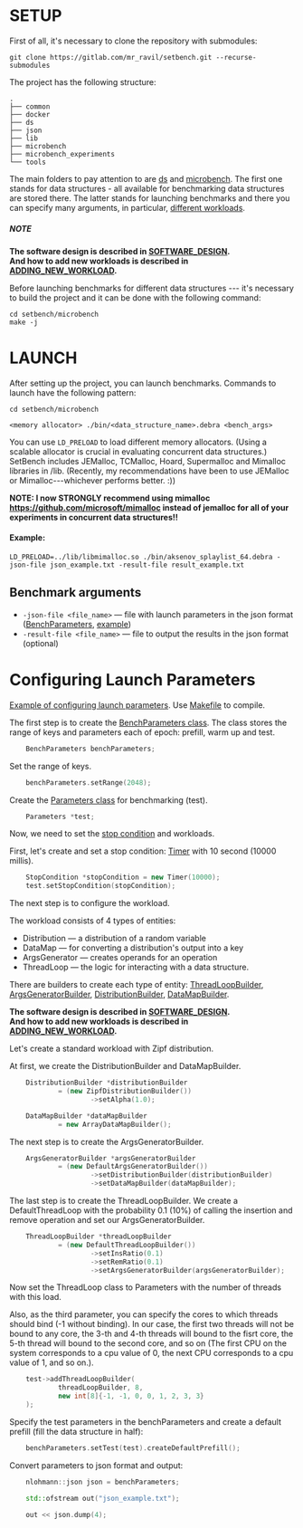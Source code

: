 # SETUP

First of all, it's necessary to clone the repository with submodules:

```shell
git clone https://gitlab.com/mr_ravil/setbench.git --recurse-submodules
```

The project has the following structure:
```shell
.
├── common
├── docker
├── ds
├── json
├── lib
├── microbench
├── microbench_experiments
└── tools
```

The main folders to pay attention to are [ds](./ds) and [microbench](./microbench/). 
The first one stands for data structures - all available for benchmarking data structures are stored there. 
The latter stands for launching benchmarks and there you can specify many arguments, 
in particular, [different workloads](./WORKLOADS.md).  

##### NOTE 
**The software design is described in [SOFTWARE_DESIGN](./SOFTWARE_DESIGN.md).**  
**And how to add new workloads is described in [ADDING_NEW_WORKLOAD](./ADDING_NEW_WORKLOAD.md).**



Before launching benchmarks for different data structures --- 
it's necessary to build the project and it can be done with the following command:

```shell
cd setbench/microbench
make -j
```


# LAUNCH

After setting up the project, you can launch benchmarks. Commands to launch have the following pattern:

```shell
cd setbench/microbench

<memory allocator> ./bin/<data_structure_name>.debra <bench_args>
```

[//]: # (FROM SETBENCH WIKI: )
You can use `LD_PRELOAD` to load different memory allocators.
(Using a scalable allocator is crucial in evaluating concurrent data structures.)
SetBench includes JEMalloc, TCMalloc, Hoard, Supermalloc and Mimalloc libraries in /lib.
(Recently, my recommendations have been to use JEMalloc or Mimalloc---whichever performs better. :))

[//]: # (For instance, you can plug JEMalloc into the above example, instead of the default allocator, by running:)

**NOTE: I now STRONGLY recommend using mimalloc https://github.com/microsoft/mimalloc 
instead of jemalloc for all of your experiments in concurrent data structures!!**

#### Example:
```shell
LD_PRELOAD=../lib/libmimalloc.so ./bin/aksenov_splaylist_64.debra -json-file json_example.txt -result-file result_example.txt 
```

## Benchmark arguments

+ `-json-file <file_name>` — file with launch parameters in the json format ([BenchParameters](./microbench/workloads/bench_parameters.h), [example](microbench/json_exampl/json_example.cpp))
+ `-result-file <file_name>` — file to output the results in the json format (optional)

# Configuring Launch Parameters

[Example of configuring launch parameters](./microbench/json_example/json_example.cpp).
Use [Makefile](./microbench/json_example/Makefile) to compile.

The first step is to create the [BenchParameters class](./microbench/workloads/bench_parameters.h).
The class stores the range of keys and parameters each of epoch: prefill, warm up and test.

```c++
    BenchParameters benchParameters;
```

Set the range of keys.

```c++
    benchParameters.setRange(2048);
```

Create the [Parameters class](./microbench/workloads/parameters.h) for benchmarking (test).

```c++
    Parameters *test;
```

Now, we need to set the [stop condition](./microbench/workloads/stop_condition/stop_condition.h) and workloads.

First, let's create and set a stop condition: [Timer](./microbench/workloads/stop_condition/impls/timer.h) with 10 second (10000 millis).

```c++
    StopCondition *stopCondition = new Timer(10000);
    test.setStopCondition(stopCondition);
```

The next step is to configure the workload.

The workload consists of 4 types of entities:
+ Distribution — a distribution of a random variable
+ DataMap — for converting a distribution's output into a key
+ ArgsGenerator — creates operands for an operation
+ ThreadLoop — the logic for interacting with a data structure.

There are builders to create each type of entity:
[ThreadLoopBuilder](./microbench/workloads/thread_loops/thread_loop_builder.h),
[ArgsGeneratorBuilder](./microbench/workloads/args_generators/args_generator_builder.h),
[DistributionBuilder](./microbench/workloads/distributions/distribution_builder.h),
[DataMapBuilder](./microbench/workloads/data_maps/data_map_builder.h).

**The software design is described in [SOFTWARE_DESIGN](./SOFTWARE_DESIGN.md).**  
**And how to add new workloads is described in [ADDING_NEW_WORKLOAD](./ADDING_NEW_WORKLOAD.md).**

[//]: # (**How to add new workloads is described [here]&#40;./ADDING_NEW_WORKLOAD.md&#41;.**)

Let's create a standard workload with Zipf distribution.

At first, we create the DistributionBuilder and DataMapBuilder.
```c++
    DistributionBuilder *distributionBuilder 
            = (new ZipfDistributionBuilder())
                    ->setAlpha(1.0);

    DataMapBuilder *dataMapBuilder 
            = new ArrayDataMapBuilder();
```

The next step is to create the ArgsGeneratorBuilder.
```c++
    ArgsGeneratorBuilder *argsGeneratorBuilder
            = (new DefaultArgsGeneratorBuilder())
                    ->setDistributionBuilder(distributionBuilder)
                    ->setDataMapBuilder(dataMapBuilder);
```

The last step is to create the ThreadLoopBuilder. 
We create a DefaultThreadLoop with the probability 0.1 (10%) of calling the insertion and remove operation
and set our ArgsGeneratorBuilder.
```c++
    ThreadLoopBuilder *threadLoopBuilder
            = (new DefaultThreadLoopBuilder())
                    ->setInsRatio(0.1)
                    ->setRemRatio(0.1)
                    ->setArgsGeneratorBuilder(argsGeneratorBuilder);
```

Now set the ThreadLoop class to Parameters with the number of threads with this load.

Also, as the third parameter, you can specify the cores to which threads should bind (-1 without binding).
In our case, the first two threads will not be bound to any core, the 3-th and 4-th threads will bound to the fisrt core, 
the 5-th thread will bound to the second core, and so on
(The first CPU on the system corresponds to a cpu value of 0, the next CPU corresponds to a cpu value of 1, and so on.).
```c++
    test->addThreadLoopBuilder(
            threadLoopBuilder, 8,
            new int[8]{-1, -1, 0, 0, 1, 2, 3, 3}
    );
```

Specify the test parameters in the benchParameters and create a default prefill (fill the data structure in half):
```c++
    benchParameters.setTest(test).createDefaultPrefill();
```

Convert parameters to json format and output:
```c++
    nlohmann::json json = benchParameters;

    std::ofstream out("json_example.txt");

    out << json.dump(4);
```


[//]: # (# Troubleshooting)
[//]: # ()
[//]: # (If something breaks after the launch, or there is such a problem:)
[//]: # ()
[//]: # (```shell)
[//]: # (PAPI ERROR: thread 0 unable to add event PAPI_L2_DCM: Permission level does not permit operation)
[//]: # (```)
[//]: # (then the following can help:)
[//]: # ()
[//]: # (```shell)
[//]: # (sudo sysctl kernel.perf_event_paranoid=1)
[//]: # (```)
